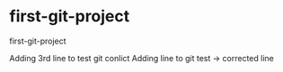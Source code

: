 # first-git-project
first-git-project


Adding 3rd line to test git conlict
Adding line to git test -> corrected line




